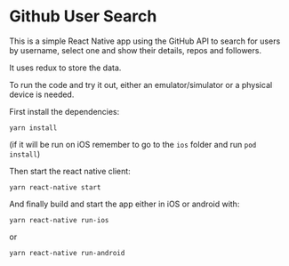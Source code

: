 # Github User Search

This is a simple React Native app using the GitHub API to search for users by username, select one and show their details, repos and followers.

It uses redux to store the data.

To run the code and try it out, either an emulator/simulator or a physical device is needed.

First install the dependencies:

`yarn install`

(if it will be run on iOS remember to go to the `ios` folder and run `pod install`)

Then start the react native client:

`yarn react-native start`

And finally build and start the app either in iOS or android with:

`yarn react-native run-ios`

or

`yarn react-native run-android`
